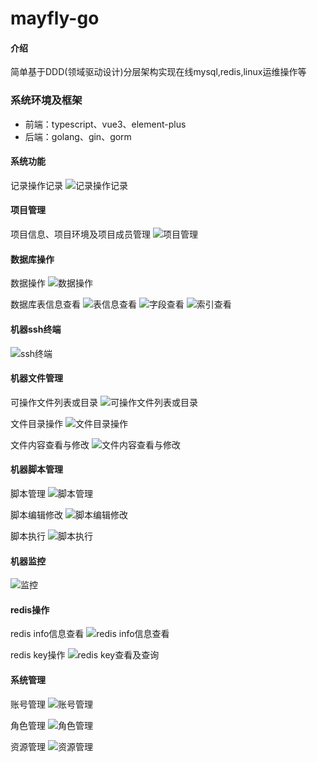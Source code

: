 # mayfly-go

#### 介绍
简单基于DDD(领域驱动设计)分层架构实现在线mysql,redis,linux运维操作等

### 系统环境及框架
- 前端：typescript、vue3、element-plus
- 后端：golang、gin、gorm

#### 系统功能

记录操作记录
![记录操作记录](https://images.gitee.com/uploads/images/2021/0508/204608_83ef7c33_1240250.png "屏幕截图.png")

#### 项目管理

项目信息、项目环境及项目成员管理
![项目管理](https://images.gitee.com/uploads/images/2021/0728/184742_f4913537_1240250.png "屏幕截图.png")


#### 数据库操作
数据操作
![数据操作](https://images.gitee.com/uploads/images/2021/0728/184856_e7ec69c2_1240250.png "屏幕截图.png")

数据库表信息查看
![表信息查看](https://images.gitee.com/uploads/images/2021/0818/112648_22a7b98f_1240250.png "屏幕截图.png")
![字段查看](https://images.gitee.com/uploads/images/2021/0818/112724_41afb7ac_1240250.png "屏幕截图.png")
![索引查看](https://images.gitee.com/uploads/images/2021/0818/112757_980f1cf1_1240250.png "屏幕截图.png")


#### 机器ssh终端
![ssh终端](https://images.gitee.com/uploads/images/2021/0607/173245_e2e1e89a_1240250.png "屏幕截图.png")


#### 机器文件管理

可操作文件列表或目录
![可操作文件列表或目录](https://images.gitee.com/uploads/images/2021/0508/174420_ce98f847_1240250.png "屏幕截图.png")

文件目录操作
![文件目录操作](https://images.gitee.com/uploads/images/2021/0508/174510_a54d6914_1240250.png "屏幕截图.png")

文件内容查看与修改
![文件内容查看与修改](https://images.gitee.com/uploads/images/2021/0607/173408_98728e08_1240250.png "屏幕截图.png")


#### 机器脚本管理
脚本管理
![脚本管理](https://images.gitee.com/uploads/images/2021/0508/174647_94e5d88b_1240250.png "屏幕截图.png")

脚本编辑修改
![脚本编辑修改](https://images.gitee.com/uploads/images/2021/0607/173634_27df37d2_1240250.png "屏幕截图.png")

脚本执行
![脚本执行](https://images.gitee.com/uploads/images/2021/0508/174846_728de79b_1240250.png "屏幕截图.png")


#### 机器监控
![监控](https://images.gitee.com/uploads/images/2021/0508/175506_111cfb68_1240250.png "屏幕截图.png")


#### redis操作

redis info信息查看
![redis info信息查看](https://images.gitee.com/uploads/images/2021/0728/184423_50cb5711_1240250.png "info信息查看.png")

redis key操作
![redis key查看及查询](https://images.gitee.com/uploads/images/2021/0728/184540_1fc607eb_1240250.png "key操作.png")


#### 系统管理
账号管理
![账号管理](https://images.gitee.com/uploads/images/2021/0607/173919_a8d7dc18_1240250.png "屏幕截图.png")

角色管理
![角色管理](https://images.gitee.com/uploads/images/2021/0607/174028_3654fb28_1240250.png "屏幕截图.png")

资源管理
![资源管理](https://images.gitee.com/uploads/images/2021/0607/174436_e9e1535c_1240250.png "屏幕截图.png")